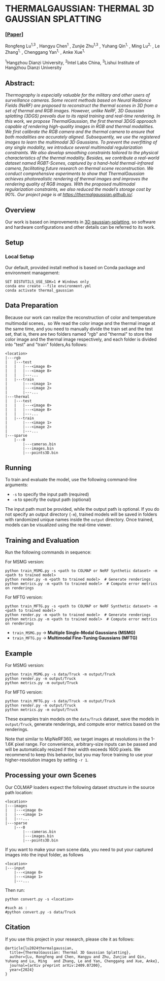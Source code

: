 # THERMALGAUSSIAN: THERMAL 3D GAUSSIAN SPLATTING

### [[Paper]([https://arxiv.org/pdf/2410.05601](https://arxiv.org/abs/2409.07200))]
Rongfeng Lu<sup>1,3</sup> , Hangyu Chen<sup>1</sup> , Zunjie Zhu<sup>1,3</sup> , Yuhang Qin<sup>1,</sup> , Ming Lu<sup>2,</sup> , Le Zhang<sup>1,</sup> , Chenggang Yan<sup>1,</sup> , Anke Xue<sup>1,</sup>

<sup>1</sup>Hangzhou Dianzi University, <sup>2</sup>Intel Labs China, <sup>3</sup>Lishui Institute of Hangzhou Dianzi University

## Abstract:
*Thermography is especially valuable for the military and other users of surveillance cameras. Some recent methods based on Neural Radiance Fields (NeRF) are proposed to reconstruct the thermal scenes in 3D from a set of thermal and RGB images. However, unlike NeRF, 3D Gaussian splatting (3DGS) prevails due to its rapid training and real-time rendering. In this work, we propose ThermalGaussian, the first thermal 3DGS approach capable of rendering high-quality images in RGB and thermal modalities. We first calibrate the RGB camera and the thermal camera to ensure that both modalities are accurately aligned. Subsequently, we use the registered images to learn the multimodal 3D Gaussians. To prevent the overfitting of any single modality, we introduce several multimodal regularization constraints. We also develop smoothing constraints tailored to the physical characteristics of the thermal modality. Besides, we contribute a real-world dataset named RGBT-Scenes, captured by a hand-hold thermal-infrared camera, facilitating future research on thermal scene reconstruction. We conduct comprehensive experiments to show that ThermalGaussian achieves photorealistic rendering of thermal images and improves the rendering quality of RGB images. With the proposed multimodal regularization constraints, we also reduced the model’s storage cost by 90%. Our project page is at https://thermalgaussian.github.io/.*


## Overview

Our work is based on improvements in [3D gaussian-splatting](https://github.com/graphdeco-inria/gaussian-splatting), so software and hardware configurations and other details can be referred to its work.


## Setup

### Local Setup

Our default, provided install method is based on Conda package and environment management:
```shell
SET DISTUTILS_USE_SDK=1 # Windows only
conda env create --file environment.yml
conda activate thermal_gaussian
```
## Data Preparation

Because our work can realize the reconstruction of color and temperature multimodal scenes，so We read the color image and the thermal image at the same time, and you need to manually divide the train set and the test set, that is, there are two folders named "rgb" and "thermal" to store the color image and the thermal image respectively, and each folder is divided into "test" and "train" folders,As follows:

```
<location>
|---rgb
|   |---test
|   |   |---<image 0>
|   |   |---<image 8>
|   |   |---...
|   |---train
|       |---<image 1>
|       |---<image 2>
|       |---...
|---thermal
|   |---test
|   |   |---<image 0>
|   |   |---<image 8>
|   |   |---...
|   |---train
|       |---<image 1>
|       |---<image 2>
|       |---...
|---sparse
    |---0
        |---cameras.bin
        |---images.bin
        |---points3D.bin
```

## Running

To train and evaluate the model, use the following command-line arguments:

- `-s` to specify the input path (required)
- `-m` to specify the output path (optional)

The input path must be provided, while the output path is optional. If you do not specify an output directory (`-m`), trained models will be saved in folders with randomized unique names inside the `output` directory. Once trained, models can be visualized using the real-time viewer.

## Training and Evaluation

Run the following commands in sequence:

For MSMG version:

```
python train_MSMG.py -s <path to COLMAP or NeRF Synthetic dataset> -m <path to trained model>
python render.py -m <path to trained model>  # Generate renderings
python metrics.py -m <path to trained model>  # Compute error metrics on renderings
```

For MFTG version:

```
python train_MFTG.py -s <path to COLMAP or NeRF Synthetic dataset> -m <path to trained model>
python render.py -m <path to trained model>  # Generate renderings
python metrics.py -m <path to trained model>  # Compute error metrics on renderings
```

- `train_MSMG.py` → **Multiple Single-Modal Gaussians (MSMG)**
- `train_MFTG.py` → **Multimodal Fine-Tuning Gaussians (MFTG)**

## Example

For MSMG version:

```
python train_MSMG.py -s data/Truck -m output/Truck
python render.py -m output/Truck
python metrics.py -m output/Truck
```

For MFTG version:

```
python train_MFTG.py -s data/Truck -m output/Truck
python render.py -m output/Truck
python metrics.py -m output/Truck
```

These examples train models on the `data/Truck` dataset, save the models in `output/Truck`, generate renderings, and compute error metrics based on the renderings.

Note that similar to MipNeRF360, we target images at resolutions in the 1-1.6K pixel range. For convenience, arbitrary-size inputs can be passed and will be automatically resized if their width exceeds 1600 pixels. We recommend to keep this behavior, but you may force training to use your higher-resolution images by setting ```-r 1```.


## Processing your own Scenes

Our COLMAP loaders expect the following dataset structure in the source path location:
```
<location>
|---images
|   |---<image 0>
|   |---<image 1>
|   |---...
|---sparse
    |---0
        |---cameras.bin
        |---images.bin
        |---points3D.bin
```

If you want to make your own scene data, you need to put your captured images into the input folder, as follows
```
<location>
|---input
    |---<image 0>
    |---<image 1>
    |---...
```
Then run:
```shell
python convert.py -s <location> 

#such as : 
#python convert.py -s data/Truck
```

## Citation

If you use this project in your research, please cite it as follows:

```
@article{lu2024thermalgaussian,
  title={ThermalGaussian: Thermal 3D Gaussian Splatting},
  author={Lu, Rongfeng and Chen, Hangyu and Zhu, Zunjie and Qin, Yuhang and Lu, Ming   and Zhang, Le and Yan, Chenggang and Xue, Anke},
  journal={arXiv preprint arXiv:2409.07200},
  year={2024}
}
```

